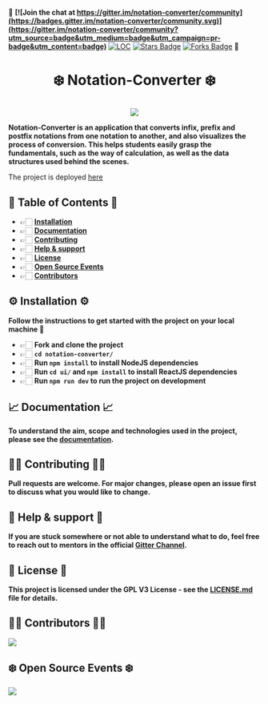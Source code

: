 🚩 **[![Join the chat at https://gitter.im/notation-converter/community](https://badges.gitter.im/notation-converter/community.svg)](https://gitter.im/notation-converter/community?utm_source=badge&utm_medium=badge&utm_campaign=pr-badge&utm_content=badge)**
<a href="https://github.com/adityabisoi/notation-converter"><img src="https://sloc.xyz/github/adityabisoi/notation-converter" alt="LOC"/></a>
<a href="https://github.com/adityabisoi/notation-converter/stargazers"><img src="https://img.shields.io/github/stars/adityabisoi/notation-converter" alt="Stars Badge"/></a>
<a href="https://github.com/adityabisoi/notation-converter/network/members"><img src="https://img.shields.io/github/forks/adityabisoi/notation-converter" alt="Forks Badge"/></a> 🚩

# <p align = "center"> ❄️ Notation-Converter ❄️ </p>

<p align="center" width="100%"><img src="https://user-images.githubusercontent.com/86164395/145943167-45765c08-7057-4645-bfc9-c5a1529b2cfd.jpg"></p>
   
****Notation-Converter is an application that converts infix, prefix and postfix notations from one notation to another, and also visualizes the process of conversion. This helps students easily grasp the fundamentals, such as the way of calculation, as well as the data structures used behind the scenes.****

The project is deployed [here](https://notation-converter.herokuapp.com/)

## 📝 Table of Contents 📝
 
  - 👉🏻 **[Installation](https://github.com/Chayan-11/notation-converter/blob/main/README.md#installation)**
  - 👉🏻 **[Documentation](https://github.com/Chayan-11/notation-converter/blob/main/README.md#documentation)**
  - 👉🏻 **[Contributing](https://github.com/Chayan-11/notation-converter/blob/main/README.md#contributing)**
  - 👉🏻 **[Help & support](https://github.com/Chayan-11/notation-converter/blob/main/README.md#help--support)**
  - 👉🏻 **[License](https://github.com/Chayan-11/notation-converter/blob/main/README.md#license)**
  - 👉🏻 **[Open Source Events](https://github.com/Chayan-11/notation-converter/blob/main/README.md#open-source-events)**
  - 👉🏻 **[Contributors](https://github.com/Chayan-11/notation-converter/blob/main/README.md#contributors)**
 
## ⚙️ Installation ⚙️

**Follow the instructions to get started with the project on your local machine 🚀**

* 👉🏻 **Fork and clone the project**
* 👉🏻 **`cd notation-converter/`**
* 👉🏻 **Run `npm install` to install NodeJS dependencies**
* 👉🏻 **Run `cd ui/` and `npm install` to install ReactJS dependencies**
* 👉🏻 **Run `npm run dev` to run the project on development**

## 📈 Documentation 📈

**To understand the aim, scope and technologies used in the project, please see the [documentation](https://bit.ly/333oeRj).**

## 💪🏻 Contributing 💪🏻

**Pull requests are welcome. For major changes, please open an issue first to discuss what you would like to change.**

## 🤝 Help & support 🤝

**If you are stuck somewhere or not able to understand what to do, feel free to reach out to mentors in the official [Gitter Channel](https://gitter.im/notation-converter/community).**

## 🔴 License 🔴

**This project is licensed under the GPL V3 License - see the [LICENSE.md](https://github.com/adityabisoi/notation-converter/blob/main/LICENSE) file for details.**

## 💁🏻 Contributors 💁🏻
<a href="https://github.com/adityabisoi/notation-converter/graphs/contributors">
  <img src="https://contrib.rocks/image?repo=adityabisoi/notation-converter" />
</a>

## ❄️ Open Source Events ❄️
 <img  src="https://vchrombiediary.files.wordpress.com/2017/12/screenshot-from-2017-12-05-17-02-03-another-copy-e1512483232128.png" href="https://kwoc.kossiitkgp.org/">
